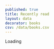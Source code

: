 ```yaml
---
published: true
title: Recently read
layout: data
decorator: books
csv: /data/books.csv
---
```

Loading
